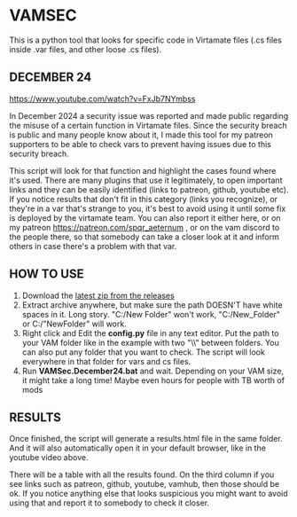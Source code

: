 # VAMSEC



This is a python tool that looks for specific code in Virtamate files (.cs files inside .var files, and other loose .cs files).

## DECEMBER 24
https://www.youtube.com/watch?v=FxJb7NYmbss

In December 2024 a security issue was reported and made public regarding the misuse of a certain function in Virtamate files. Since the security breach is public and many people know about it, I made this tool for my patreon supporters to be able to check vars to prevent having issues due to this security breach.

This script will look for that function and highlight the cases found where it's used. There are many plugins that use it legitimately, to open important links and they can be easily identified (links to patreon, github, youtube etc). If you notice results that don't fit in this category (links you recognize), or they're in a var that's strange to you, it's best to avoid using it until some fix is deployed by the virtamate team. You can also report it either here, or on my patreon https://patreon.com/spqr_aeternum , or on the vam discord to the people there, so that somebody can take a closer look at it and inform others in case there's a problem with that var.


## HOW TO USE
1. Download the [latest zip from the releases](https://github.com/5PQR/VAMSEC/archive/refs/tags/December24.zip)
2. Extract archive anywhere, but make sure the path DOESN'T have white spaces in it. Long story. "C:/New Folder" won't work, "C:/New_Folder" or C:/"NewFolder" will work.
3. Right click and Edit the **config.py**  file in any text editor. Put the path to your VAM folder like in the example with two "\\\\" between folders. You can also put any folder that you want to check. The script will look everywhere in that folder for vars and cs files.
4. Run  **VAMSec.December24.bat** and wait. Depending on your VAM size, it might take a long time! Maybe even hours for people with TB worth of mods

## RESULTS
Once finished, the script will generate a results.html file in the same folder. And it will also automatically open it in your default browser, like in the youtube video above.

There will be a table with all the results found. On the third column if you see links such as patreon, github, youtube, vamhub, then those should be ok. If you notice anything else that looks suspicious you might want to avoid using that and report it to somebody to check it closer.




